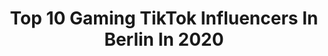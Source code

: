 ---
title: Top 10 Gaming TikTok Influencers In Berlin In 2020
description: >-
  Find top gaming TikTok influencers in Berlin in 2020. Most popular hashtags: #gaming #duett #berlin #corona.
platform: TikTok
profiles:
  - username: "tacfox_oo"
    fullname: >-
      Tacfox_Lala
    location: "Germany"
    followers: 10703
    engagement: 951
    commentsToLikes: 0.101907
    id: ck94o5y2f9s3o0j78617ogm4n
    verified: false
    hashtags: "#r6meme, #corona, #cats, #duett"
  - username: "julyxch"
    fullname: >-
      July | Der Professor
    location: "Germany"
    followers: 11062
    engagement: 843
    commentsToLikes: 0.047474
    id: cka0md7woupci0i78lfg4gqsb
    verified: false
    hashtags: "#switzerland, #talienisch, #onlyhuman, #jungs"
  - username: "dailydosemario"
    fullname: >-
      DailyDoseMario
    location: "Germany"
    followers: 37558
    engagement: 727
    commentsToLikes: 0.025709
    id: ck9gqxfktbha10j78nghu5x7s
    verified: false
    hashtags: "#strawberry, #wash, #bruder, #blueberry"
  - username: "al1veb0y"
    fullname: >-
      Al1veb0y⬅️↗️
    location: "Germany"
    followers: 23227
    engagement: 473
    commentsToLikes: 0.044383
    id: ck9si0e33wcuc0j78pp56jb6q
    verified: false
    hashtags: "#karma, #lachen, #guckmalwerdais, #zone"
  - username: "onedave"
    fullname: >-
      david
    location: "Germany"
    followers: 125302
    engagement: 2217
    commentsToLikes: 0.067711
    id: cka0g3gj52d7q0i786g5pv3ri
    verified: false
    hashtags: "#heute, #corona, #tanz, #family"
  - username: "krone_gg"
    fullname: >-
      krone_gg
    location: "Germany"
    followers: 8823
    engagement: 655
    commentsToLikes: 0.033973
    id: ck8ot3hk6jjvy0j787enzuibr
    verified: false
    hashtags: "#okibelieveyou, #baby, #iamnotarobot, #football"
  - username: "kittyj.nighthawk"
    fullname: >-
      Kitty J. Nighthawk
    location: "Germany"
    followers: 3941
    engagement: 1350
    commentsToLikes: 0.124856
    id: ckal6zpnfd6g20i78dhpsf5ta
    verified: false
    hashtags: "#sick, #notgood, #satire, #jonglieren"
  - username: "frozen_stolichnaya"
    fullname: >-
      Geoffrey’sClub🦒🐎🦛
    location: "Germany"
    followers: 38765
    engagement: 1680
    commentsToLikes: 0.036450
    id: ck9gkvvr7lfvg0j78jren229z
    verified: false
    hashtags: "#coronavirus, #fart, #schweiz, #yoga"
  - username: "tacfox_oo"
    fullname: >-
      Tacfox_Lala
    location: "Germany"
    followers: 10703
    engagement: 951
    commentsToLikes: 0.101907
    id: ck94o5y2f9s3o0j78617ogm4n
    verified: false
    hashtags: "#r6meme, #corona, #cats, #duett"
  - username: "festtwins"
    fullname: >-
      💎🇩🇪 Alex 🇩🇪💎
    location: "Germany"
    followers: 41257
    engagement: 934
    commentsToLikes: 0.059106
    id: cka0onckk4qtk0i7829pz0i72
    verified: false
    hashtags: "#indian, #callofduty, #paint, #europapark"
---